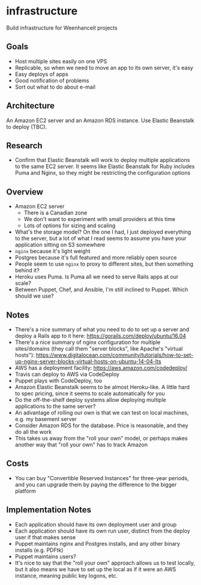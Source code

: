 # infrastructure
Build infrastructure for Weenhanceit projects

## Goals
* Host multiple sites easily on one VPS
* Replicable, so when we need to move an app to its own server, it's easy
* Easy deploys of apps
* Good notification of problems
* Sort out what to do about e-mail

## Architecture
An Amazon EC2 server and an Amazon RDS instance. Use Elastic Beanstalk to deploy (TBC).

## Research
* Confirm that Elastic Beanstalk will work to deploy multiple applications to the same EC2 server. It seems like Elastic Beanstalk for Ruby includes Puma and Nginx, so they might be restricting the configuration options

## Overview
* Amazon EC2 server
  * There is a Canadian zone
  * We don't want to experiment with small providers at this time
  * Lots of options for sizing and scaling
* What's the storage model? On the one I had, I just deployed everything to the server, but a lot of what I read seems to assume you have your application sitting on S3 somewhere
* `nginx` because it's light weight
* Postgres because it's full featured and more reliably open source
* People seem to use `nginx` to proxy to different sites, but then something behind it?
* Heroku uses Puma. Is Puma all we need to serve Rails apps at our scale?
* Between Puppet, Chef, and Ansible, I'm still inclined to Puppet. Which should we use?

## Notes
* There's a nice summary of what you need to do to set up a server and deploy a Rails app to it here: https://gorails.com/deploy/ubuntu/16.04
* There's a nice summary of nginx configuration for multiple sites/domains (they call them "server blocks", like Apache's "virtual hosts"): https://www.digitalocean.com/community/tutorials/how-to-set-up-nginx-server-blocks-virtual-hosts-on-ubuntu-14-04-lts
* AWS has a deployment facility: https://aws.amazon.com/codedeploy/
* Travis can deploy to AWS via CodeDeploy
* Puppet plays with CodeDeploy, too
* Amazon Elastic Beanstalk seems to be almost Heroku-like. A little hard to spec pricing, since it seems to scale automatically for you
* Do the off-the-shelf deploy systems allow deploying multiple applications to the same server?
* An advantage of rolling our own is that we can test on local machines, e.g. my basement server
* Consider Amazon RDS for the database. Price is reasonable, and they do all the work
 * This takes us away from the "roll your own" model, or perhaps makes another way that "roll your own" has to track Amazon

## Costs
* You can buy "Convertible Reserved Instances" for three-year periods, and you can upgrade them by paying the difference to the bigger platform

## Implementation Notes
* Each application should have its own deployment user and group
* Each application should have its own run user, distinct from the deploy user if that makes sense
* Puppet maintains nginx and Postgres installs, and any other binary installs (e.g. PDFtk)
* Puppet maintains users?
* It's nice to say that the "roll your own" approach allows us to test locally, but it also means we have to set up the local as if it were an AWS instance, meaning public key logons, etc.


